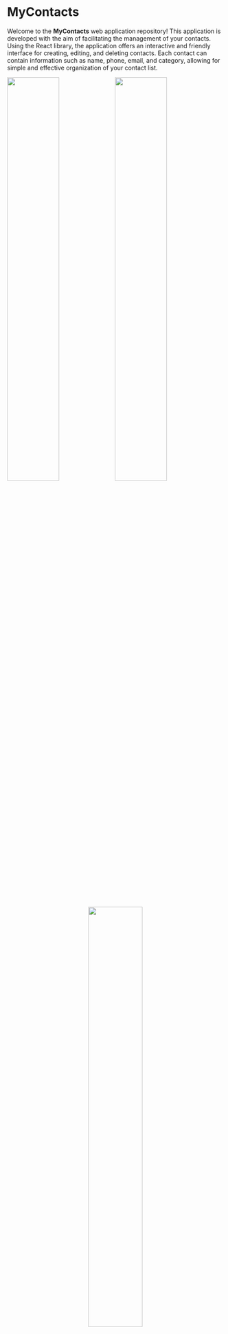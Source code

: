 # MyContacts

Welcome to the **MyContacts** web application repository! This application is developed with the aim of facilitating the management of your contacts. Using the React library, the application offers an interactive and friendly interface for creating, editing, and deleting contacts. Each contact can contain information such as name, phone, email, and category, allowing for simple and effective organization of your contact list.

<img src="https://github.com/mtguerson/MyContacts-FrontEnd/assets/136662812/10977623-265f-469a-a6f1-25c24f0cb2b3" width="49%" />

<img src="https://github.com/mtguerson/MyContacts-FrontEnd/assets/136662812/a4e93195-6d9f-4dd2-94f5-899a9232f0e5" width="49%" />

<p align="center">
  <img src="https://github.com/mtguerson/MyContacts-FrontEnd/assets/136662812/d0c3c2e4-68d5-45d3-a5c7-dcb6f5ad08a8" width="50%" />
</p>




## Features

- **Contact Creation**: Add contacts to your list by filling in information such as name, phone, email, and category.
- **Contact Editing**: Quickly and conveniently update your contacts' information.
- **Contact Deletion**: Remove contacts that are no longer needed.
- **Custom Categories**: Organize your contacts into categories for easier management.
- **User-Friendly Interface**: Enjoy a clean and intuitive interface to manage your contacts.

## Technologies Used

- **React**: A JavaScript library for building a dynamic and interactive user interface on a web page.
- **Styled-Components**: Used for styling the application, ensuring a pleasant visual experience.
- **Webpack/Babel**: Tools for compiling modern JavaScript code and module bundles.

# Getting Started with Create React App

This project was bootstrapped with [Create React App](https://github.com/facebook/create-react-app).

## Available Scripts

In the project directory, you can run:

### `yarn start`

Runs the app in the development mode.\
Open [http://localhost:3000](http://localhost:3000) to view it in your browser.

The page will reload when you make changes.\
You may also see any lint errors in the console.

### `yarn test`

Launches the test runner in the interactive watch mode.\
See the section about [running tests](https://facebook.github.io/create-react-app/docs/running-tests) for more information.

### `yarn build`

Builds the app for production to the `build` folder.\
It correctly bundles React in production mode and optimizes the build for the best performance.

The build is minified and the filenames include the hashes.\
Your app is ready to be deployed!

See the section about [deployment](https://facebook.github.io/create-react-app/docs/deployment) for more information.

### `yarn eject`

**Note: this is a one-way operation. Once you `eject`, you can't go back!**

If you aren't satisfied with the build tool and configuration choices, you can `eject` at any time. This command will remove the single build dependency from your project.

Instead, it will copy all the configuration files and the transitive dependencies (webpack, Babel, ESLint, etc) right into your project so you have full control over them. All of the commands except `eject` will still work, but they will point to the copied scripts so you can tweak them. At this point you're on your own.

You don't have to ever use `eject`. The curated feature set is suitable for small and middle deployments, and you shouldn't feel obligated to use this feature. However we understand that this tool wouldn't be useful if you couldn't customize it when you are ready for it.

## Learn More

You can learn more in the [Create React App documentation](https://facebook.github.io/create-react-app/docs/getting-started).

To learn React, check out the [React documentation](https://reactjs.org/).

### Code Splitting

This section has moved here: [https://facebook.github.io/create-react-app/docs/code-splitting](https://facebook.github.io/create-react-app/docs/code-splitting)

### Analyzing the Bundle Size

This section has moved here: [https://facebook.github.io/create-react-app/docs/analyzing-the-bundle-size](https://facebook.github.io/create-react-app/docs/analyzing-the-bundle-size)

### Making a Progressive Web App

This section has moved here: [https://facebook.github.io/create-react-app/docs/making-a-progressive-web-app](https://facebook.github.io/create-react-app/docs/making-a-progressive-web-app)

### Advanced Configuration

This section has moved here: [https://facebook.github.io/create-react-app/docs/advanced-configuration](https://facebook.github.io/create-react-app/docs/advanced-configuration)

### Deployment

This section has moved here: [https://facebook.github.io/create-react-app/docs/deployment](https://facebook.github.io/create-react-app/docs/deployment)

### `yarn build` fails to minify

This section has moved here: [https://facebook.github.io/create-react-app/docs/troubleshooting#npm-run-build-fails-to-minify](https://facebook.github.io/create-react-app/docs/troubleshooting#npm-run-build-fails-to-minify)
